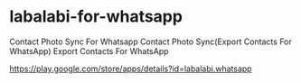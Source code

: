 # labalabi-for-whatsapp
Contact Photo Sync For Whatsapp Contact Photo Sync(Export Contacts For WhatsApp) Export Contacts For WhatsApp

https://play.google.com/store/apps/details?id=labalabi.whatsapp
